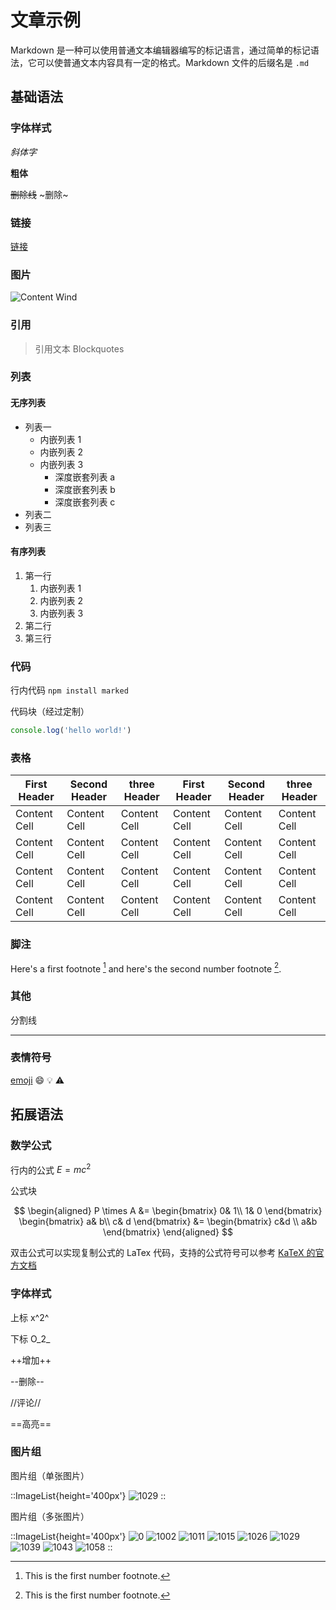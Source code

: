 # 文章示例

Markdown 是一种可以使用普通文本编辑器编写的标记语言，通过简单的标记语法，它可以使普通文本内容具有一定的格式。Markdown 文件的后缀名是 `.md`

## 基础语法

### 字体样式

*斜体字*

**粗体**

~~删除线~~ ~删除~

### 链接

[链接](https://mail.google.com/123)

### 图片

![Content Wind](https://i.picsum.photos/id/866/536/354.jpg?hmac=tGofDTV7tl2rprappPzKFiZ9vDh5MKj39oa2D--gqhA)

### 引用

> 引用文本 Blockquotes

### 列表

#### 无序列表

* 列表一
  * 内嵌列表 1
  * 内嵌列表 2
  * 内嵌列表 3
    * 深度嵌套列表 a
    * 深度嵌套列表 b
    * 深度嵌套列表 c
* 列表二
* 列表三

#### 有序列表

1. 第一行
    1. 内嵌列表 1
    2. 内嵌列表 2
    3. 内嵌列表 3
2. 第二行
3. 第三行


### 代码

行内代码 `npm install marked`

代码块（经过定制）

```javascript
console.log('hello world!')
```

### 表格

| First Header  | Second Header | three Header  | First Header  | Second Header | three Header  |
| ------------- | ------------- | ------------- | ------------- | ------------- | ------------- |
| Content Cell  | Content Cell  | Content Cell  | Content Cell  | Content Cell  | Content Cell  |
| Content Cell  | Content Cell  | Content Cell  | Content Cell  | Content Cell  | Content Cell  |
| Content Cell  | Content Cell  | Content Cell  | Content Cell  | Content Cell  | Content Cell  |
| Content Cell  | Content Cell  | Content Cell  | Content Cell  | Content Cell  | Content Cell  |

### 脚注

Here's a first footnote [^1] and here's the second number footnote [^2].

### 其他

分割线

---

### 表情符号

[emoji](https://www.webfx.com/tools/emoji-cheat-sheet/) :smile: :bulb: :warning:

## 拓展语法

### 数学公式
行内的公式 $E=mc^2$

公式块

$$
\begin{aligned}
P \times A
&=
\begin{bmatrix}
  0& 1\\
  1& 0
\end{bmatrix}
\begin{bmatrix}
  a& b\\
  c& d
\end{bmatrix}
&=
\begin{bmatrix}
  c&d \\
  a&b
\end{bmatrix}
\end{aligned}
$$

双击公式可以实现复制公式的 LaTex 代码，支持的公式符号可以参考 [KaTeX 的官方文档](https://katex.org/docs/supported.html)

### 字体样式

上标 x^2^

下标 O_2_

++增加++

--删除--

//评论//

==高亮==

### 图片组

图片组（单张图片）

::ImageList{height='400px'}
![1029](https://picsum.photos/id/1029/1080)
::

图片组（多张图片）

::ImageList{height='400px'}
![0](https://picsum.photos/id/0/200)
![1002](https://picsum.photos/id/1002/600)
![1011](https://picsum.photos/id/1011/400)
![1015](https://picsum.photos/id/1015/500)
![1026](https://picsum.photos/id/1026/800)
![1029](https://picsum.photos/id/1029/1080)
![1039](https://picsum.photos/id/1039/800/1000)
![1043](https://picsum.photos/id/1043/600/800)
![1058](https://picsum.photos/id/1058/1000)
::



[^1]: This is the first number footnote.
[^2]: This is the first number footnote.
